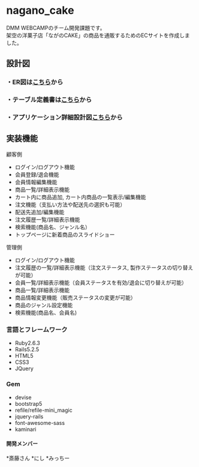 # nagano_cake
DMM WEBCAMPのチーム開発課題です。<br>
架空の洋菓子店「ながのCAKE」の商品を通販するためのECサイトを作成しました。

## 設計図
### ・ER図は<a href="https://drive.google.com/file/d/13Z3V-QZWXK6pTP-DJ5RHCTLFkr37-a6K/view">こちら</a>から
### ・テーブル定義書は<a href="https://docs.google.com/spreadsheets/d/1QpZBrT2l-YN6N0PUiUJeO6qfeTif6C1x7-OetIsNmO4/edit#gid=1642373883">こちら</a>から
### ・アプリケーション詳細設計図<a href="https://docs.google.com/spreadsheets/d/14tAEpxSOaiXrd77oSg-AnLSH_wTFnmqdHQxOwRRcf8A/edit#gid=2133469642">こちら</a>から

## 実装機能
顧客側
* ログイン/ログアウト機能
* 会員登録/退会機能
* 会員情報編集機能
* 商品一覧/詳細表示機能
* カート内に商品追加, カート内商品の一覧表示/編集機能
* 注文機能（支払い方法や配送先の選択も可能）
* 配送先追加/編集機能
* 注文履歴一覧/詳細表示機能 
* 検索機能(商品名、ジャンル名）
* トップページに新着商品のスライドショー

管理側
* ログイン/ログアウト機能
* 注文履歴の一覧/詳細表示機能（注文ステータス, 製作ステータスの切り替えが可能）
* 会員一覧/詳細表示機能（会員ステータスを有効/退会に切り替えが可能）
* 商品一覧/詳細表示機能
* 商品情報変更機能（販売ステータスの変更が可能）
* 商品のジャンル設定機能
* 検索機能(商品名、会員名)

### 言語とフレームワーク
* Ruby2.6.3
* Rails5.2.5
* HTML5
* CSS3
* JQuery

### Gem
* devise
* bootstrap5
* refile/refile-mini_magic
* jquery-rails
* font-awesome-sass
* kaminari

#### 開発メンバー
*斎藤さん
*にし
*みっちー


